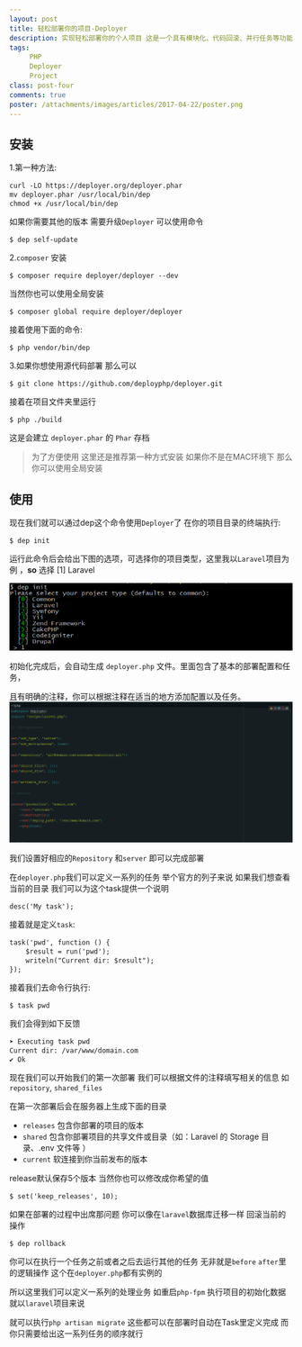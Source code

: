 ```yaml
---
layout: post
title: 轻松部署你的项目-Deployer
description: 实现轻松部署你的个人项目 这是一个具有模块化、代码回滚、并行任务等功能的 PHP 部署工具。
tags:
     PHP
     Deployer
     Project
class: post-four
comments: true
poster: /attachments/images/articles/2017-04-22/poster.png
---
```


## 安装
1.第一种方法:
```shell
curl -LO https://deployer.org/deployer.phar
mv deployer.phar /usr/local/bin/dep
chmod +x /usr/local/bin/dep
```
如果你需要其他的版本 需要升级`Deployer` 可以使用命令
```shell
$ dep self-update
```
2.`composer` 安装
```shell
$ composer require deployer/deployer --dev
```
当然你也可以使用全局安装
```shell
$ composer global require deployer/deployer
```
接着使用下面的命令:
```shell
$ php vendor/bin/dep
```
3.如果你想使用源代码部署 那么可以
```shell
$ git clone https://github.com/deployphp/deployer.git
```

接着在项目文件夹里运行
```shell
$ php ./build
```
这是会建立 `deployer.phar` 的 `Phar` 存档

> 为了方便使用 这里还是推荐第一种方式安装 如果你不是在MAC环境下 那么你可以使用全局安装

## 使用
现在我们就可以通过dep这个命令使用`Deployer`了 在你的项目目录的终端执行:
```shell
$ dep init
```
运行此命令后会给出下图的选项，可选择你的项目类型，这里我以`Laravel`项目为例 ，**so** 选择 [1] Laravel

![1](/attachments/images/articles/2017-04-22/1.png)

初始化完成后，会自动生成 `deployer.php` 文件。里面包含了基本的部署配置和任务，

且有明确的注释，你可以根据注释在适当的地方添加配置以及任务。
![2](/attachments/images/articles/2017-04-22/2.png)

我们设置好相应的`Repository` 和`server` 即可以完成部署

在`deployer.php`我们可以定义一系列的任务 举个官方的列子来说 如果我们想查看当前的目录
我们可以为这个task提供一个说明
```php?start_inline=1
desc('My task');
```
接着就是定义`task`:
```php?start_inline=1
task('pwd', function () {
    $result = run('pwd');
    writeln("Current dir: $result");
});
```
接着我们去命令行执行:
```shell
$ task pwd
```
我们会得到如下反馈
```shell
➤ Executing task pwd
Current dir: /var/www/domain.com
✔ Ok
```
现在我们可以开始我们的第一次部署 我们可以根据文件的注释填写相关的信息 如`repository`, `shared_files`


在第一次部署后会在服务器上生成下面的目录
- `releases` 包含你部署的项目的版本
- `shared`   包含你部署项目的共享文件或目录（如：Laravel 的 Storage 目录、.env 文件等 ）
- `current`  软连接到你当前发布的版本

release默认保存5个版本  当然你也可以修改成你希望的值
```shell
$ set('keep_releases', 10);
```
如果在部署的过程中出席那问题 你可以像在`laravel`数据库迁移一样 回滚当前的操作
```shell
$ dep rollback
```

你可以在执行一个任务之前或者之后去运行其他的任务 无非就是`before` `after`里的逻辑操作 
这个在`deployer.php`都有实例的

所以这里我们可以定义一系列的处理业务 如重启`php-fpm` 执行项目的初始化数据 就以`laravel`项目来说

就可以执行`php artisan migrate` 这些都可以在部署时自动在Task里定义完成 而你只需要给出这一系列任务的顺序就行
